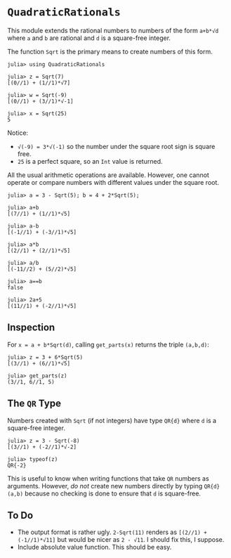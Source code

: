 # `QuadraticRationals`


This module extends the rational numbers to numbers of the form `a+b*√d` 
where `a` and `b` are rational and `d` is a square-free integer.

The function `Sqrt` is the primary means to create numbers of this form. 
```
julia> using QuadraticRationals

julia> z = Sqrt(7)
[(0//1) + (1//1)*√7]

julia> w = Sqrt(-9)
[(0//1) + (3//1)*√-1]

julia> x = Sqrt(25)
5
```
Notice:
* `√(-9) = 3*√(-1)` so the number under the square root sign is square free.
* `25` is a perfect square, so an `Int` value is returned. 


All the usual arithmetic operations are available. However, one cannot operate or
compare numbers with different values under the square root.
```
julia> a = 3 - Sqrt(5); b = 4 + 2*Sqrt(5);

julia> a+b
[(7//1) + (1//1)*√5]

julia> a-b
[(-1//1) + (-3//1)*√5]

julia> a*b
[(2//1) + (2//1)*√5]

julia> a/b
[(-11//2) + (5//2)*√5]

julia> a==b
false

julia> 2a+5
[(11//1) + (-2//1)*√5]
```

## Inspection

For `x = a + b*Sqrt(d)`, calling `get_parts(x)` returns the triple `(a,b,d)`:
```
julia> z = 3 + 6*Sqrt(5)
[(3//1) + (6//1)*√5]

julia> get_parts(z)
(3//1, 6//1, 5)
```


## The `QR` Type

Numbers created with `Sqrt` (if not integers) have type `QR{d}` where `d`
is a square-free integer.
```
julia> z = 3 - Sqrt(-8)
[(3//1) + (-2//1)*√-2]

julia> typeof(z)
QR{-2}
```

This is useful to know when writing functions that take `QR` numbers as 
arguments. However, *do not* create new numbers directly by typing 
`QR{d}(a,b)` because no checking is done to ensure that `d` is 
square-free.


## To Do

* The output format is rather ugly. `2-Sqrt(11)` renders as `[(2//1) + (-1//1)*√11]` 
but would be nicer as `2 - √11`. I should fix this, I suppose.
* Include absolute value function. This should be easy. 